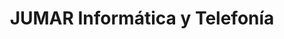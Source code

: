 ---
title: "JUMAR Informática y Telefonía"
url: /jaen/jumar-informatica-y-telefonia/
shop: Computer
---